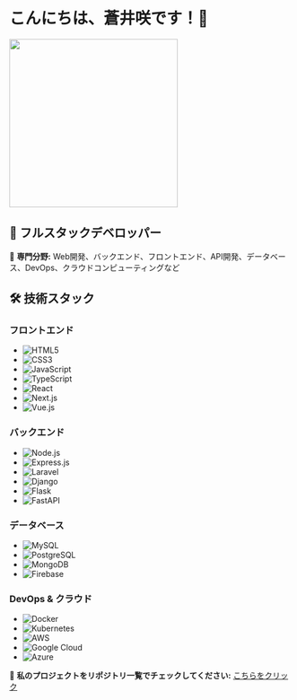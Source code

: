 # こんにちは、蒼井咲です！👋

<img src="https://static.wikia.nocookie.net/senpaiisanotokonoko/images/d/df/Volume_5_Japanese.jpg/revision/latest/scale-to-width-down/1000?cb=20240623192055" width="300">

## 🚀 フルスタックデベロッパー

🔹 **専門分野:** Web開発、バックエンド、フロントエンド、API開発、データベース、DevOps、クラウドコンピューティングなど

## 🛠️ 技術スタック

### フロントエンド
- ![HTML5](https://img.shields.io/badge/HTML5-E34F26?style=for-the-badge&logo=html5&logoColor=white)
- ![CSS3](https://img.shields.io/badge/CSS3-1572B6?style=for-the-badge&logo=css3&logoColor=white)
- ![JavaScript](https://img.shields.io/badge/JavaScript-F7DF1E?style=for-the-badge&logo=javascript&logoColor=black)
- ![TypeScript](https://img.shields.io/badge/TypeScript-007ACC?style=for-the-badge&logo=typescript&logoColor=white)
- ![React](https://img.shields.io/badge/React-61DAFB?style=for-the-badge&logo=react&logoColor=black)
- ![Next.js](https://img.shields.io/badge/Next.js-000000?style=for-the-badge&logo=nextdotjs&logoColor=white)
- ![Vue.js](https://img.shields.io/badge/Vue.js-4FC08D?style=for-the-badge&logo=vuedotjs&logoColor=white)

### バックエンド
- ![Node.js](https://img.shields.io/badge/Node.js-339933?style=for-the-badge&logo=nodedotjs&logoColor=white)
- ![Express.js](https://img.shields.io/badge/Express.js-000000?style=for-the-badge&logo=express&logoColor=white)
- ![Laravel](https://img.shields.io/badge/Laravel-FF2D20?style=for-the-badge&logo=laravel&logoColor=white)
- ![Django](https://img.shields.io/badge/Django-092E20?style=for-the-badge&logo=django&logoColor=white)
- ![Flask](https://img.shields.io/badge/Flask-000000?style=for-the-badge&logo=flask&logoColor=white)
- ![FastAPI](https://img.shields.io/badge/FastAPI-009688?style=for-the-badge&logo=fastapi&logoColor=white)

### データベース
- ![MySQL](https://img.shields.io/badge/MySQL-4479A1?style=for-the-badge&logo=mysql&logoColor=white)
- ![PostgreSQL](https://img.shields.io/badge/PostgreSQL-336791?style=for-the-badge&logo=postgresql&logoColor=white)
- ![MongoDB](https://img.shields.io/badge/MongoDB-47A248?style=for-the-badge&logo=mongodb&logoColor=white)
- ![Firebase](https://img.shields.io/badge/Firebase-FFCA28?style=for-the-badge&logo=firebase&logoColor=black)

### DevOps & クラウド
- ![Docker](https://img.shields.io/badge/Docker-2496ED?style=for-the-badge&logo=docker&logoColor=white)
- ![Kubernetes](https://img.shields.io/badge/Kubernetes-326CE5?style=for-the-badge&logo=kubernetes&logoColor=white)
- ![AWS](https://img.shields.io/badge/AWS-232F3E?style=for-the-badge&logo=amazonaws&logoColor=white)
- ![Google Cloud](https://img.shields.io/badge/Google%20Cloud-4285F4?style=for-the-badge&logo=googlecloud&logoColor=white)
- ![Azure](https://img.shields.io/badge/Azure-0078D4?style=for-the-badge&logo=microsoftazure&logoColor=white)

📂 **私のプロジェクトをリポジトリ一覧でチェックしてください:** [こちらをクリック]([https://github.com/AoiSaki?tab=repositories](https://github.com/aoisaki01?tab=repositories))
